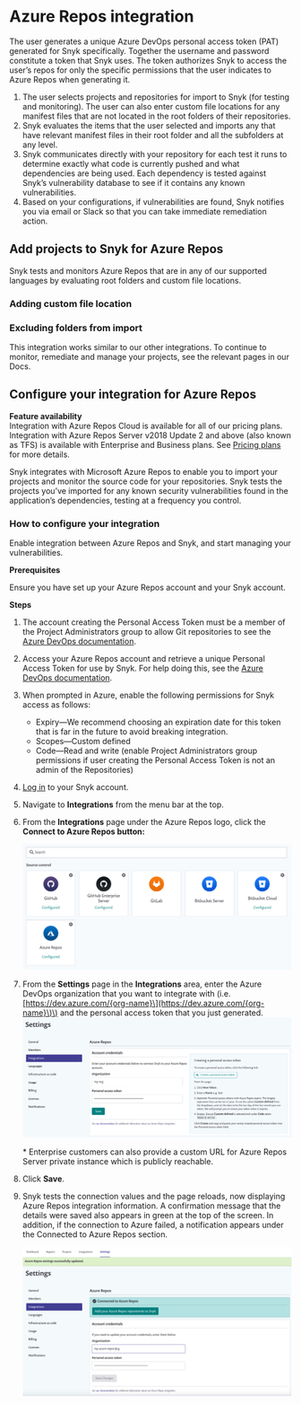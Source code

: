# Azure Repos integration

The user generates a unique Azure DevOps personal access token \(PAT\) generated for Snyk specifically. Together the username and password constitute a token that Snyk uses. The token authorizes Snyk to access the user’s repos for only the specific permissions that the user indicates to Azure Repos when generating it.

1. The user selects projects and repositories for import to Snyk \(for testing and monitoring\). The user can also enter custom file locations for any manifest files that are not located in the root folders of their repositories.
2. Snyk evaluates the items that the user selected and imports any that have relevant manifest files in their root folder and all the subfolders at any level.
3. Snyk communicates directly with your repository for each test it runs to determine exactly what code is currently pushed and what dependencies are being used. Each dependency is tested against Snyk’s vulnerability database to see if it contains any known vulnerabilities.
4. Based on your configurations, if vulnerabilities are found, Snyk notifies you via email or Slack so that you can take immediate remediation action.

## Add projects to Snyk for Azure Repos

Snyk tests and monitors Azure Repos that are in any of our supported languages by evaluating root folders and custom file locations.

### Adding custom file location

### Excluding folders from import

This integration works similar to our other integrations. To continue to monitor, remediate and manage your projects, see the relevant pages in our Docs.

## Configure your integration for Azure Repos

**Feature availability**  
Integration with Azure Repos Cloud is available for all of our pricing plans. Integration with Azure Repos Server v2018 Update 2 and above \(also known as TFS\) is available with Enterprise and Business plans. See [Pricing plans](https://snyk.io/plans/) for more details.

Snyk integrates with Microsoft Azure Repos to enable you to import your projects and monitor the source code for your repositories. Snyk tests the projects you’ve imported for any known security vulnerabilities found in the application’s dependencies, testing at a frequency you control.

### How to configure your integration

Enable integration between Azure Repos and Snyk, and start managing your vulnerabilities.

**Prerequisites**

Ensure you have set up your Azure Repos account and your Snyk account.

**Steps**

1. The account creating the Personal Access Token must be a member of the Project Administrators group to allow Git repositories to see the  [Azure DevOps documentation](https://docs.microsoft.com/en-us/azure/devops/repos/git/set-git-repository-permissions).
2. Access your Azure Repos account and retrieve a unique Personal Access Token for use by Snyk. For help doing this, see the [Azure DevOps documentation](https://docs.microsoft.com/en-us/azure/devops/organizations/accounts/use-personal-access-tokens-to-authenticate?view=azure-devops).
3. When prompted in Azure, enable the following permissions for Snyk access as follows:
   * Expiry—We recommend choosing an expiration date for this token that is far in the future to avoid breaking integration.
   * Scopes—Custom defined
   * Code—Read and write \(enable Project Administrators group permissions if user creating the Personal Access Token is not an admin of the Repositories\)
4. [Log in](https://app.snyk.io/) to your Snyk account.
5. Navigate to **Integrations** from the menu bar at the top.
6. From the **Integrations** page under the Azure Repos logo, click the **Connect to Azure Repos button:**

   ![image1.png](../../.gitbook/assets/uuid-759cd7dc-c095-dd7d-22d3-27f842ebd696-en.png)

7. From the **Settings** page in the **Integrations** area, enter the Azure DevOps organization that you want to integrate with \(i.e. [https://dev.azure.com/{org-name}\](https://dev.azure.com/{org-name}\)\) and the personal access token that you just generated.  
   ![settings.png](../../.gitbook/assets/settings.png)

   \* Enterprise customers can also provide a custom URL for Azure Repos Server private instance which is publicly reachable.

8. Click **Save**.
9. Snyk tests the connection values and the page reloads, now displaying Azure Repos integration information. A confirmation message that the details were saved also appears in green at the top of the screen. In addition, if the connection to Azure failed, a notification appears under the Connected to Azure Repos section.

   ![Screen\_Shot\_2020-05-19\_at\_17.16.24.png](../../.gitbook/assets/screen_shot_2020-05-19_at_17.16.24.png)

